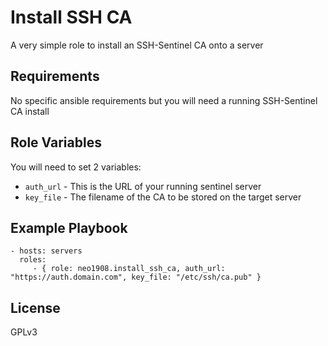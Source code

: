 Install SSH CA
=========

A very simple role to install an SSH-Sentinel CA onto a server

Requirements
------------

No specific ansible requirements but you will need a running SSH-Sentinel CA install

Role Variables
--------------

You will need to set 2 variables:

- `auth_url` - This is the URL of your running sentinel server
- `key_file` - The filename of the CA to be stored on the target server


Example Playbook
----------------

    - hosts: servers
      roles:
         - { role: neo1908.install_ssh_ca, auth_url: "https://auth.domain.com", key_file: "/etc/ssh/ca.pub" }

License
-------

GPLv3
